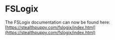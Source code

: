# FSLogix

The FSLogix documentation can now be found here: [https://stealthpuppy.com/fslogix/index.html](https://stealthpuppy.com/fslogix/index.html)
